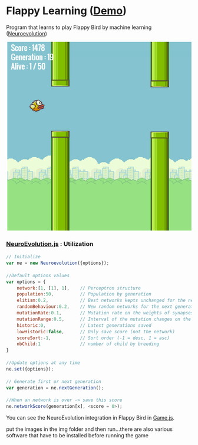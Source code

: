 # Flappy Learning ([Demo](http://xviniette.github.io/FlappyLearning/))

Program that learns to play Flappy Bird by machine learning ([Neuroevolution](http://www.scholarpedia.org/article/Neuroevolution))

![alt tag](https://github.com/xviniette/FlappyLearning/blob/gh-pages/img/flappy.png?raw=true)

### [NeuroEvolution.js](http://github.com/xviniette/FlappyLearning/blob/gh-pages/Neuroevolution.js) : Utilization
```javascript
// Initialize
var ne = new Neuroevolution({options});

//Default options values
var options = {
    network:[1, [1], 1],    // Perceptron structure
    population:50,          // Population by generation
    elitism:0.2,            // Best networks kepts unchanged for the next generation (rate)
    randomBehaviour:0.2,    // New random networks for the next generation (rate)
    mutationRate:0.1,       // Mutation rate on the weights of synapses
    mutationRange:0.5,      // Interval of the mutation changes on the synapse weight
    historic:0,             // Latest generations saved
    lowHistoric:false,      // Only save score (not the network)
    scoreSort:-1,           // Sort order (-1 = desc, 1 = asc)
    nbChild:1               // number of child by breeding
}

//Update options at any time
ne.set({options});

// Generate first or next generation
var generation = ne.nextGeneration();

//When an network is over -> save this score
ne.networkScore(generation[x], <score = 0>);
```

You can see the NeuroEvolution integration in Flappy Bird in [Game.js](http://github.com/xviniette/FlappyLearning/blob/gh-pages/game.js).


put the images in the img folder and then run...there are also various software that have to be installed before running the game
